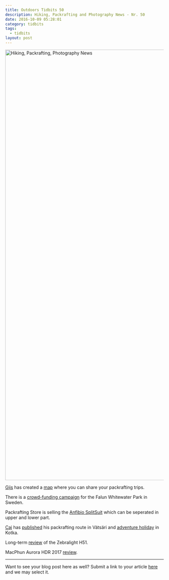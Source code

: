```yaml
---
title: Outdoors Tidbits 50
description: Hiking, Packrafting and Photography News - Nr. 50
date: 2016-10-09 05:28:01
category: tidbits
tags:
  - tidbits
layout: post
---
```


<a data-flickr-embed="true"  href="https://www.flickr.com/photos/90204224@N07/15432207786/in/album-72157648741085496/" title="First Finnish Packraft Gathering"><img src="https://c3.staticflickr.com/6/5599/15432207786_870d074831_k.jpg" width="2048" height="1367" alt="Hiking, Packrafting, Photography News"></a><script async src="//embedr.flickr.com/assets/client-code.js" charset="utf-8"></script>

[Gijs](https://www.facebook.com/gijs.dingemans) has created a [map](https://www.google.com/maps/d/edit?mid=1lXvpJSsypoBImg5B1rA8eH4N8JA) where you can share your packrafting trips.

There is a [crowd-funding campaign](http://faluvildvattenpark.se/) for the Falun Whitewater Park in Sweden.

Packrafting Store is selling the [Anfibio SplitSuit](http://www.packrafting-store.de/Clothing/Anfibio-SplitSuit::705.html) which can be seperated in upper and lower part.

[Caj](https://www.facebook.com/caj.koskinen) has [published](http://caide.kuvat.fi/blog/49/Our+packrafting+route+in+V%C3%A4ts%C3%A4ri/) his packrafting route in Vätsäri and [adventure holiday](http://caide.kuvat.fi/blog/50/Adventure+Holiday+in+Kotka/) in Kotka.

Long-term [review](https://sticksblog.com/2016/10/05/long-term-review-zebralight-h51/) of the Zebralight H51.

MacPhun Aurora HDR 2017 [review](http://www.techradar.com/reviews/pc-mac/software/graphics-and-media-software/image-editing-software/macphun-aurora-hdr-2017-1329760/review).

---

Want to see your blog post here as well? Submit a link to your article [here](https://www.facebook.com/HikeVentures/) and we may select it.
